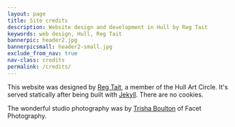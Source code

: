 ```yaml
---
layout: page
title: Site credits
description: Website design and development in Hull by Reg Tait
keywords: web design, Hull, Reg Tait
bannerpic: header2.jpg
bannerpicsmall: header2-small.jpg
exclude_from_nav: true
nav-class: credits
permalink: /credits/
---
```


This website was designed by [Reg Tait](http://regmtait.co.uk 'Reg Tait'), a member of the Hull Art Circle. It's served statically after being built with [Jekyll](https://jekyllrb.com/ 'Jekyll website'). There are no cookies.

The wonderful studio photography was by [Trisha Boulton](http://facetphotography.co.uk 'Trisha Boulton of Facet Photography') of Facet Photography.


